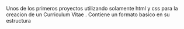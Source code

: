Unos de los primeros proyectos utilizando solamente html y css para la creacion de un Curriculum Vitae . Contiene un formato basico en su estructura 
